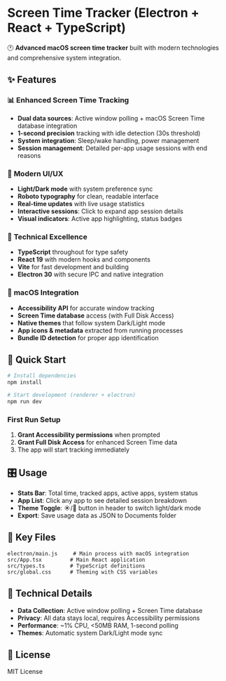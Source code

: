 # Screen Time Tracker (Electron + React + TypeScript)

🕐 **Advanced macOS screen time tracker** built with modern technologies and comprehensive system integration.

## ✨ Features

### 📊 **Enhanced Screen Time Tracking**
- **Dual data sources**: Active window polling + macOS Screen Time database integration
- **1-second precision** tracking with idle detection (30s threshold)
- **System integration**: Sleep/wake handling, power management
- **Session management**: Detailed per-app usage sessions with end reasons

### 🎨 **Modern UI/UX**
- **Light/Dark mode** with system preference sync
- **Roboto typography** for clean, readable interface
- **Real-time updates** with live usage statistics
- **Interactive sessions**: Click to expand app session details
- **Visual indicators**: Active app highlighting, status badges

### 🔧 **Technical Excellence**
- **TypeScript** throughout for type safety
- **React 19** with modern hooks and components
- **Vite** for fast development and building
- **Electron 30** with secure IPC and native integration

### 🍎 **macOS Integration**
- **Accessibility API** for accurate window tracking
- **Screen Time database** access (with Full Disk Access)
- **Native themes** that follow system Dark/Light mode
- **App icons & metadata** extracted from running processes
- **Bundle ID detection** for proper app identification

## 🚀 Quick Start

```bash
# Install dependencies
npm install

# Start development (renderer + electron)
npm run dev
```

### First Run Setup
1. **Grant Accessibility permissions** when prompted
2. **Grant Full Disk Access** for enhanced Screen Time data
3. The app will start tracking immediately

## 🎛️ Usage

- **Stats Bar**: Total time, tracked apps, active apps, system status
- **App List**: Click any app to see detailed session breakdown
- **Theme Toggle**: ☀️/🌙 button in header to switch light/dark mode
- **Export**: Save usage data as JSON to Documents folder

## 📁 Key Files

```
electron/main.js     # Main process with macOS integration
src/App.tsx         # Main React application
src/types.ts        # TypeScript definitions
src/global.css      # Theming with CSS variables
```

## 🔬 Technical Details

- **Data Collection**: Active window polling + Screen Time database
- **Privacy**: All data stays local, requires Accessibility permissions
- **Performance**: ~1% CPU, <50MB RAM, 1-second polling
- **Themes**: Automatic system Dark/Light mode sync

## 📄 License

MIT License